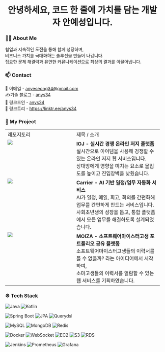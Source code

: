 <h1 align="center">안녕하세요, 코드 한 줄에 가치를 담는 개발자 안예성입니다.</h1>

<h3>🧑‍💻 About Me</h3>
협업과 지속적인 도전을 통해 함께 성장하며,<br>
비즈니스 가치를 극대화하는 솔루션을 만들어 나갑니다.<br>
집요한 문제 해결력과 유연한 커뮤니케이션으로 최상의 결과를 이끌어냅니다.

<h3>📫 Contact</h3>
📧 이메일 - <a href="mailto:anyeseong34@gmail.com">anyeseong34@gmail.com</a><br>
✍️기술 블로그 - <a href="https://anys34.tistory.com/">anys34</a><br>
💼 링크드인 - <a href="https://www.linkedin.com/in/anys34">anys34</a><br>
🌴 링크트리 - <a href="https://linktr.ee/anys34">https://linktr.ee/anys34</a>

<h3>🚀 My Project</h3>

<table>
  <tr>
    <td>
      레포지토리
    </td>
    <td>
      제목 / 소개
    </td>
  </tr>
  <tr>
    <td width="40%" valign="top">
      <a href="https://github.com/Team-INSERT/IOJ_SERVER">
        <img src="https://github-readme-stats.vercel.app/api/pin/?username=Team-INSERT&repo=IOJ_SERVER" />
      </a>
    </td>
    <td width="50%" valign="top">
      <strong>IOJ - 실시간 경쟁 온라인 저지 플랫폼</strong><br>
      실시간으로 아이템을 사용해 경쟁할 수 있는 온라인 저지 웹 서비스입니다.<br>
      상대방에게 영향을 미치는 요소로 몰입도를 높이고 진입장벽을 낮췄습니다.
    </td>
  </tr>
  <tr>
    <td width="40%" valign="top">
      <a href="https://github.com/Jing5s/Carrier_Server">
        <img src="https://github-readme-stats.vercel.app/api/pin/?username=Jing5s&repo=Carrier_Server" />
      </a>
    </td>
    <td width="50%" valign="top">
      <strong>Carrier - AI 기반 일정/업무 자동화 서비스</strong><br>
      AI가 일정, 메일, 회고, 회의를 간편화해 업무를 간편하게 만드는 서비스입니다.<br>
      사회초년생의 성장을 돕고, 통합 플랫폼에서 모든 업무를 해결하도록 설계되었습니다.
    </td>
  </tr>
  <tr>
    <td width="40%" valign="top">
      <a href="https://github.com/anys34/MOIZA_SERVER">
        <img src="https://github-readme-stats.vercel.app/api/pin/?username=anys34&repo=MOIZA_SERVER" />
      </a>
    </td>
    <td width="50%" valign="top">
      <strong>MOIZA - 소프트웨어마이스터고생 포트폴리오 공유 플랫폼</strong><br>
      소프트웨어마이스터고생들의 이력서를 볼 수 없을까? 라는 아이디어에서 시작하여,<br>
      소마고생들의 이력서를 열람할 수 있는 웹 서비스를 기획하였습니다.
    </td>
  </tr>
</table>

<h3>⚙️ Tech Stack</h3>

<!-- Language -->
![Java](https://img.shields.io/badge/Java-007396?logo=java)
![Kotlin](https://img.shields.io/badge/Kotlin-7F52FF?style=flat&logo=kotlin&logoColor=white)

<!-- Backend Framework & Tools -->
![Spring Boot](https://img.shields.io/badge/Spring_Boot-6DB33F?style=flat&logo=spring-boot&logoColor=white)
![JPA](https://img.shields.io/badge/JPA-59666C?style=flat)
![Querydsl](https://img.shields.io/badge/Querydsl-0C7CD5?style=flat)

<!-- Database -->
![MySQL](https://img.shields.io/badge/MySQL-4479A1?style=flat&logo=mysql&logoColor=white)
![MongoDB](https://img.shields.io/badge/MongoDB-47A248?style=flat&logo=mongodb&logoColor=white)
![Redis](https://img.shields.io/badge/Redis-DC382D?style=flat&logo=redis&logoColor=white)

<!-- Others -->
![Docker](https://img.shields.io/badge/Docker-2496ED?style=flat&logo=docker&logoColor=white)
![WebSocket](https://img.shields.io/badge/WebSocket-333333?style=flat)
![EC2](https://img.shields.io/badge/EC2-FF9900?style=flat&logo=amazon-ec2&logoColor=white)
![S3](https://img.shields.io/badge/S3-569A31?style=flat&logo=amazon-s3&logoColor=white)
![RDS](https://img.shields.io/badge/RDS-527FFF?style=flat&logo=amazon-rds&logoColor=white)

<!-- DevOps / Monitoring -->
![Jenkins](https://img.shields.io/badge/Jenkins-D24939?style=flat&logo=jenkins&logoColor=white)
![Prometheus](https://img.shields.io/badge/Prometheus-E6522C?style=flat&logo=prometheus&logoColor=white)
![Grafana](https://img.shields.io/badge/Grafana-F46800?style=flat&logo=grafana&logoColor=white)
